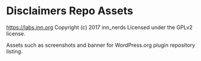 # Disclaimers Repo Assets #
https://labs.inn.org
Copyright (c) 2017 inn_nerds
Licensed under the GPLv2 license.

Assets such as screenshots and banner for WordPress.org plugin repository listing.